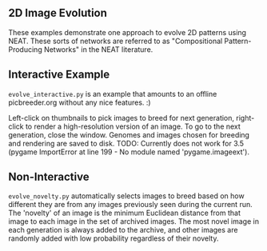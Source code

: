 ## 2D Image Evolution ##

These examples demonstrate one approach to evolve 2D patterns using NEAT.  These sorts of networks are 
referred to as "Compositional Pattern-Producing Networks" in the NEAT literature.

## Interactive Example ##

`evolve_interactive.py` is an example that amounts to an offline picbreeder.org without any nice features. :)

Left-click on thumbnails to pick images to breed for next generation, right-click to
render a high-resolution version of an image.  To go to the next generation, close the window.
Genomes and images chosen for breeding and rendering are saved to disk.
TODO: Currently does not work for 3.5 (pygame ImportError at line 199 - No module named 'pygame.imageext').

## Non-Interactive

`evolve_novelty.py` automatically selects images to breed based on how different they are from any images previously
seen during the current run.  The 'novelty' of an image is the minimum Euclidean distance from that image to 
each image in the set of archived images.  The most novel image in each generation is always added to the archive,
and other images are randomly added with low probability regardless of their novelty. 
 